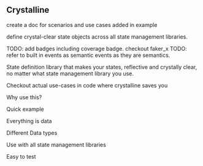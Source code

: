 ## Crystalline

create a doc for scenarios and use cases added in example

define crystal-clear state objects across all state management libraries.

TODO: add badges including coverage badge. checkout faker_x
TODO: refer to built in events as semantic events as they are semantics.

State definition library that makes your states, reflective and crystally clear, no matter what state management library you use.

Checkout actual use-cases in code where crystalline saves you

Why use this?

Quick example

Everything is data

Different Data types

Use with all state management libraries

Easy to test
